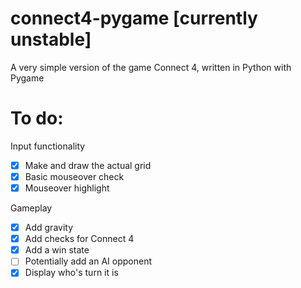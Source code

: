 # connect4-pygame [currently unstable]
A very simple version of the game Connect 4, written in Python with Pygame

# To do:

Input functionality
- [x] Make and draw the actual grid
- [x] Basic mouseover check
- [x] Mouseover highlight

Gameplay
- [x] Add gravity
- [x] Add checks for Connect 4
- [x] Add a win state
- [ ] Potentially add an AI opponent
- [x] Display who's turn it is
